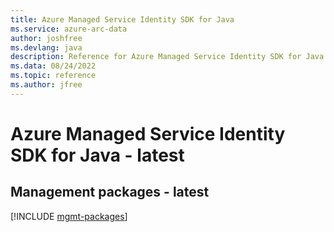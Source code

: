 ```yaml
---
title: Azure Managed Service Identity SDK for Java
ms.service: azure-arc-data
author: joshfree
ms.devlang: java
description: Reference for Azure Managed Service Identity SDK for Java
ms.data: 08/24/2022
ms.topic: reference
ms.author: jfree
---
```

# Azure Managed Service Identity SDK for Java - latest

## Management packages - latest
[!INCLUDE [mgmt-packages](managed-service-identity-mgmt-index.md)]